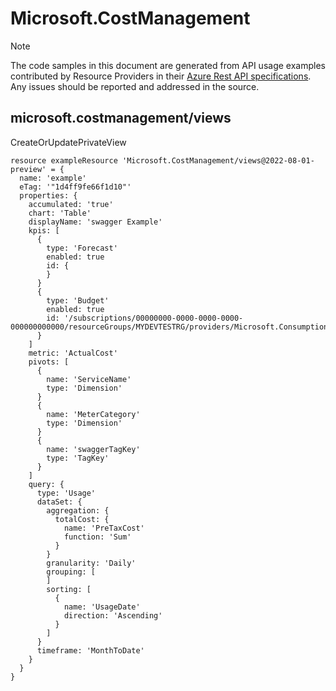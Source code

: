 # Microsoft.CostManagement
  
> [!NOTE]
> The code samples in this document are generated from API usage examples contributed by Resource Providers in their [Azure Rest API specifications](https://github.com/Azure/azure-rest-api-specs). Any issues should be reported and addressed in the source.


## microsoft.costmanagement/views

CreateOrUpdatePrivateView
```bicep
resource exampleResource 'Microsoft.CostManagement/views@2022-08-01-preview' = {
  name: 'example'
  eTag: '"1d4ff9fe66f1d10"'
  properties: {
    accumulated: 'true'
    chart: 'Table'
    displayName: 'swagger Example'
    kpis: [
      {
        type: 'Forecast'
        enabled: true
        id: {
        }
      }
      {
        type: 'Budget'
        enabled: true
        id: '/subscriptions/00000000-0000-0000-0000-000000000000/resourceGroups/MYDEVTESTRG/providers/Microsoft.Consumption/budgets/swaggerDemo'
      }
    ]
    metric: 'ActualCost'
    pivots: [
      {
        name: 'ServiceName'
        type: 'Dimension'
      }
      {
        name: 'MeterCategory'
        type: 'Dimension'
      }
      {
        name: 'swaggerTagKey'
        type: 'TagKey'
      }
    ]
    query: {
      type: 'Usage'
      dataSet: {
        aggregation: {
          totalCost: {
            name: 'PreTaxCost'
            function: 'Sum'
          }
        }
        granularity: 'Daily'
        grouping: [
        ]
        sorting: [
          {
            name: 'UsageDate'
            direction: 'Ascending'
          }
        ]
      }
      timeframe: 'MonthToDate'
    }
  }
}
```
